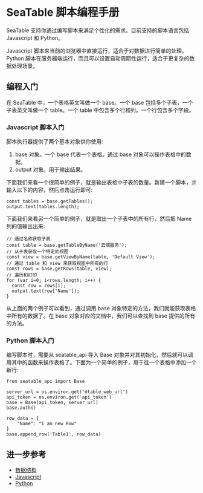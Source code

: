 # SeaTable 脚本编程手册

SeaTable 支持你通过编写脚本来满足个性化的需求。目前支持的脚本语言包括 Javascript 和 Python。

Javascript 脚本来当前的浏览器中直接运行，适合于对数据进行简单的处理。Python 脚本在服务器端运行，而且可以设置自动周期性运行，适合于更复杂的数据处理场景。

## 编程入门

在 SeaTable 中，一个表格英文叫做一个 base。一个 base 包括多个子表，一个子表英文叫做一个 table。一个 table 中包含多个行和列。一个行包含多个字段。

### Javascript 脚本入门

脚本执行器提供了两个基本对象供你使用:

1. base 对象。一个 base 代表一个表格。通过 base 对象可以操作表格中的数据。
2. output 对象。用于输出结果。

下面我们来看一个很简单的例子，就是输出表格中子表的数量。新建一个脚本，并输入以下的内容，然后点击运行即可:

```
const tables = base.getTables();
output.text(tables.length);
```

下面我们来看另一个简单的例子，就是取出一个子表中的所有行，然后把 Name 列的值输出出来:

```
// 通过名称获取子表
const table = base.getTableByName('云端服务'); 
// 从子表获取一个特定的视图
const view = base.getViewByName(table, 'Default View');
// 通过 table 和 view 来获取视图中所有的行
const rows = base.getRows(table, view);
// 遍历和打印
for (var i=0; i<rows.length; i++) {
  const row = rows[i];
  output.text(row['Name']);
}
```

从上面的两个例子可以看到，通过调用 base 对象特定的方法，我们就能获取表格中所有的数据了。在 base 对象对应的文档中，我们可以查找到 base 提供的所有的方法。

### Python 脚本入门

编写脚本时，需要从 seatable_api 导入 Base 对象并对其初始化，然后就可以调用其中的函数来操作表格了。下面为一个简单的例子，用于往一个表格中添加一个新行:

```
from seatable_api import Base

server_url = os.environ.get('dtable_web_url')
api_token = os.environ.get('api_token')
base = Base(api_token, server_url)
base.auth()

row_data = {
    "Name": "I am new Row"
}
base.append_row('Table1', row_data)
```

## 进一步参考

* [数据结构](data-structure.md)
* [Javascript](javascript/README.md)
* [Python](python/README.md)
